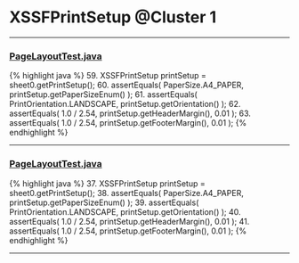 # XSSFPrintSetup @Cluster 1

***

### [PageLayoutTest.java](https://searchcode.com/codesearch/view/64531687/)
{% highlight java %}
59. XSSFPrintSetup printSetup = sheet0.getPrintSetup();
60. assertEquals( PaperSize.A4_PAPER,  printSetup.getPaperSizeEnum() );
61. assertEquals( PrintOrientation.LANDSCAPE, printSetup.getOrientation() );
62. assertEquals( 1.0 / 2.54, printSetup.getHeaderMargin(), 0.01 );
63. assertEquals( 1.0 / 2.54, printSetup.getFooterMargin(), 0.01 );
{% endhighlight %}

***

### [PageLayoutTest.java](https://searchcode.com/codesearch/view/126772664/)
{% highlight java %}
37. XSSFPrintSetup printSetup = sheet0.getPrintSetup();
38. assertEquals( PaperSize.A4_PAPER,  printSetup.getPaperSizeEnum() );
39. assertEquals( PrintOrientation.LANDSCAPE, printSetup.getOrientation() );
40. assertEquals( 1.0 / 2.54, printSetup.getHeaderMargin(), 0.01 );
41. assertEquals( 1.0 / 2.54, printSetup.getFooterMargin(), 0.01 );
{% endhighlight %}

***

